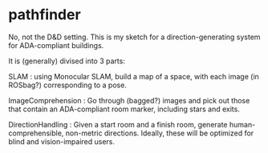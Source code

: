 # pathfinder
No, not the D&D setting. This is my sketch for a direction-generating system for ADA-compliant buildings.

It is (generally) divised into 3 parts:

SLAM : using Monocular SLAM, build a map of a space, with each image (in ROSbag?) corresponding to a pose.

ImageComprehension : Go through (bagged?) images and pick out those that contain an ADA-compliant room marker,
including stars and exits.

DirectionHandling : Given a start room and a finish room, generate human-comprehensible, non-metric directions.
Ideally, these will be optimized for blind and vision-impaired users. 